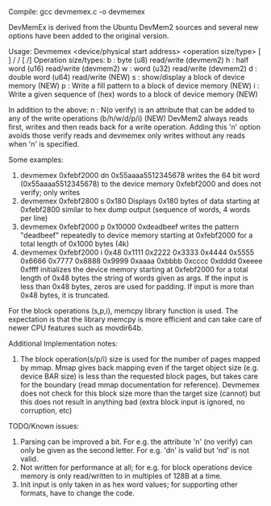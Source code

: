 Compile:
gcc devmemex.c -o devmemex

DevMemEx is derived from the Ubuntu DevMem2 sources and several new options have been added to the original version.

Usage: Devmemex <device/physical start address> <operation size/type> [ <write value>] / <Block size> /<block size> [<pattern> /<init string values>]
Operation size/types:
b    :    byte (u8) read/write    (devmem2)
h    :    half word (u16) read/write (devmem2)
w    :    word (u32) read/write (devmem2)
d    :    double word (u64) read/write (NEW)
s    :    show/display a block of device memory (NEW)
p    :    Write a fill pattern to a block of device memory (NEW)
i    :    Write a given sequence of (hex) words to a block of device memory (NEW)

In addition to the above:
n    :   N(o verify) is an attribute that can be added to any of the write operations (b/h/w/d/p/i)  (NEW)
        DevMem2 always reads first, writes and then reads back for a write operation. Adding this 'n' option
        avoids those verify reads and devmemex only writes without any reads when 'n' is specified.

Some examples:
1. devmemex 0xfebf2000 dn 0x55aaaa5512345678
   writes the 64 bit word (0x55aaaa5512345678) to the device memory 0xfebf2000 and does not verify; only writes
2. devmemex 0xfebf2800  s 0x180
   Displays 0x180 bytes of data starting at 0xfebf2800 similar to hex dump output (sequence of words, 4 words per line)
3. devmemex 0xfebf2000 p 0x10000 0xdeadbeef
   writes the pattern "deadbeef" repeatedly to device memory starting at 0xfebf2000 for a total length of 0x1000 bytes (4k)
4. devmemex 0xfebf2000 i 0x48  0x1111 0x2222 0x3333 0x4444 0x5555 0x6666 0x7777 0x8888 0x9999 0xaaaa 0xbbbb 0xcccc 0xdddd 0xeeee 0xffff
   initializes the device memory starting at 0xfebf2000 for a total length of 0x48 bytes the string of words given as args. If the input is less than 0x48 bytes, zeros are used for padding.
   If input is more than 0x48 bytes, it is truncated.

For the block operations (s,p,i), memcpy library function is used. The expectation is that the library memcpy is more efficient and can take care of newer CPU features such as movdir64b.

Additional Implementation notes:
1. The block operation(s/p/i) size is used for the number of pages mapped by mmap. Mmap gives back mapping even if the target object size (e.g. device BAR size) is less than the requested block pages, but takes care for the boundary (read mmap documentation for reference). Devmemex does not check for this block size more than the target size (cannot) but this does not result in anything bad (extra block input is ignored, no corruption, etc)
   
TODO/Known issues:
1. Parsing can be improved a bit. For e.g. the attribute 'n' (no verify) can only be given as the second letter. For e.g. 'dn' is valid but 'nd' is not valid.
2. Not written for performance at all; for e.g. for block operations device memory is only read/written to in multiples of 128B at a time.
3. Init input is only taken in as hex word values; for supporting other formats, have to change the code.
